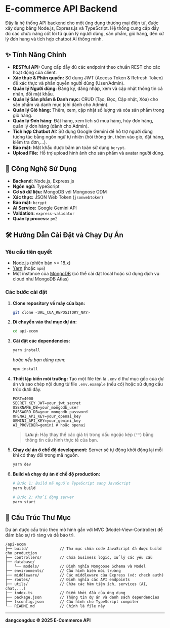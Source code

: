 # E-commerce API Backend

Đây là hệ thống API backend cho một ứng dụng thương mại điện tử, được xây dựng bằng Node.js, Express.js và TypeScript. Hệ thống cung cấp đầy đủ các chức năng cốt lõi từ quản lý người dùng, sản phẩm, giỏ hàng, đến xử lý đơn hàng và tích hợp chatbot AI thông minh.

## ✨ Tính Năng Chính

- **RESTful API:** Cung cấp đầy đủ các endpoint theo chuẩn REST cho các hoạt động của client.
- **Xác thực & Phân quyền:** Sử dụng JWT (Access Token & Refresh Token) để xác thực và phân quyền người dùng (User/Admin).
- **Quản lý Người dùng:** Đăng ký, đăng nhập, xem và cập nhật thông tin cá nhân, đổi mật khẩu.
- **Quản lý Sản phẩm & Danh mục:** CRUD (Tạo, Đọc, Cập nhật, Xóa) cho sản phẩm và danh mục (chỉ dành cho Admin).
- **Quản lý Giỏ hàng:** Thêm, xem, cập nhật số lượng và xóa sản phẩm trong giỏ hàng.
- **Quản lý Đơn hàng:** Đặt hàng, xem lịch sử mua hàng, hủy đơn hàng, quản lý đơn hàng (dành cho Admin).
- **Tích hợp Chatbot AI:** Sử dụng Google Gemini để hỗ trợ người dùng tương tác bằng ngôn ngữ tự nhiên (hỏi thông tin, thêm vào giỏ, đặt hàng, kiểm tra đơn,...).
- **Bảo mật:** Mật khẩu được băm an toàn sử dụng `bcrypt`.
- **Upload File:** Hỗ trợ upload hình ảnh cho sản phẩm và avatar người dùng.

## 🚀 Công Nghệ Sử Dụng

- **Backend:** Node.js, Express.js
- **Ngôn ngữ:** TypeScript
- **Cơ sở dữ liệu:** MongoDB với Mongoose ODM
- **Xác thực:** JSON Web Token (`jsonwebtoken`)
- **Bảo mật:** `bcrypt`
- **AI Service:** Google Gemini API
- **Valdation:** `express-validator`
- **Quản lý process:** `pm2`

## 🛠️ Hướng Dẫn Cài Đặt và Chạy Dự Án

### Yêu cầu tiên quyết

- [Node.js](httpss://nodejs.org/en/) (phiên bản >= 18.x)
- [Yarn](httpss://yarnpkg.com/) (hoặc `npm`)
- Một instance của [MongoDB](httpss://www.mongodb.com/) (có thể cài đặt local hoặc sử dụng dịch vụ cloud như MongoDB Atlas)

### Các bước cài đặt

1.  **Clone repository về máy của bạn:**
    ```bash
    git clone <URL_CUA_REPOSITORY_NAY>
    ```

2.  **Di chuyển vào thư mục dự án:**
    ```bash
    cd api-ecom
    ```

3.  **Cài đặt các dependencies:**
    ```bash
    yarn install
    ```
    *hoặc nếu bạn dùng npm:*
    ```bash
    npm install
    ```

4.  **Thiết lập biến môi trường:**
    Tạo một file tên là `.env` ở thư mục gốc của dự án và sao chép nội dung từ file `.env.example` (nếu có) hoặc sử dụng cấu trúc dưới đây.

    ```env
    PORT=4000
    SECRET_KEY_JWT=your_jwt_secret
    USERNAME_DB=your_mongodb_user
    PASSWORD_DB=your_mongodb_password
    OPENAI_API_KEY=your_openai_key
    GEMINI_API_KEY=your_gemini_key
    AI_PROVIDER=gemini # hoặc openai
    ```
    > **Lưu ý:** Hãy thay thế các giá trị trong dấu ngoặc kép (`""`) bằng thông tin cấu hình thực tế của bạn.

5.  **Chạy dự án ở chế độ development:**
    Server sẽ tự động khởi động lại mỗi khi có thay đổi trong mã nguồn.
    ```bash
    yarn dev
    ```

6.  **Build và chạy dự án ở chế độ production:**
    ```bash
    # Bước 1: Build mã nguồn TypeScript sang JavaScript
    yarn build

    # Bước 2: Khởi động server
    yarn start
    ```

## 📂 Cấu Trúc Thư Mục

Dự án được cấu trúc theo mô hình gần với MVC (Model-View-Controller) để đảm bảo sự rõ ràng và dễ bảo trì.

```
/api-ecom
├── build/              // Thư mục chứa code JavaScript đã được build cho production
├── controllers/        // Chứa business logic, xử lý các yêu cầu
├── database/
│   └── models/         // Định nghĩa Mongoose Schema và Model
├── environments/       // Cấu hình biến môi trường
├── middleware/         // Các middleware của Express (vd: check auth)
├── routes/             // Định nghĩa các API endpoints
├── utils/              // Chứa các hàm tiện ích, services (AI, chat,...)
├── index.ts            // Điểm khởi đầu của ứng dụng
├── package.json        // Thông tin dự án và danh sách dependencies
├── tsconfig.json       // Cấu hình cho TypeScript compiler
└── README.md           // Chính là file này
```

---
**dangcongduc © 2025 E-Commerce API**
